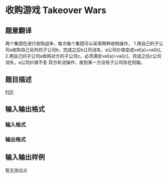 # 收购游戏 Takeover Wars

## 题意翻译

两个集团在进行收购战争，每次每个集团可以采用两种收购操作， 1.用自己的子公司a收购自己另外的子公司b，完成之后b公司消失，a公司价值变成val[a]+val[b], 2.用自己的子公司a收购对方的子公司c，必须满足val[a]>val[c]，完成之后c公司消失，a公司价值不变 双方轮流操作，直到某一方没有子公司存在则输。

## 题目描述

[problemUrl]: https://uva.onlinejudge.org/index.php?option=com_onlinejudge&Itemid=8&category=247&page=show_problem&problem=3903

[PDF](https://uva.onlinejudge.org/external/12/p1290.pdf)

## 输入输出格式

### 输入格式

### 输出格式

## 输入输出样例

暂无测试点

